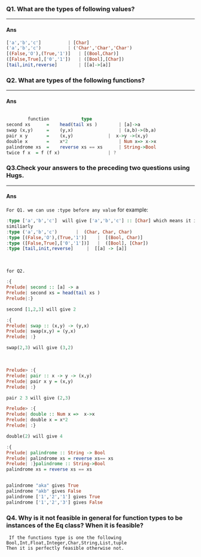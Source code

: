 
### Q1. What are the types of following values?

---

#### Ans
```haskell
['a','b','c']		   | [Char]
('a','b','c') 		   | ('Char','Char','Char')
[(False,'O'),(True,'1')]   | [(Bool,Char)]
([False,True],['0','1'])   | ([Bool],[Char])
[tail,init,reverse]        | [[a]->[a]]

```

### Q2. What are types of the following functions?

---

#### Ans
``` haskell

		function			type
second xs      =    head(tail xs )        | [a]->a
swap (x,y)     =    (y,x)                 | (a,b)->(b,a)
pair x y       =    (x,y)	          |  x->y ->(x,y) 
double x       =    x*2                   | Num x=> x->x
palindrome xs  =    reverse xs == xs      | String->Bool
twice f x  = f (f x) 	       	  	  | ?
```



### Q3.Check your answers to the preceding two questions using Hugs.

---

#### Ans

`For Q1. we can use :type before any value`
for example:

```haskell
:type ['a','b','c']  will give ['a','b','c'] :: [Char] which means it is a list of characters.
similiarly
:type ('a','b','c')		  |  (Char, Char, Char)
:type [(False,'O'),(True,'1')] 	  |  [(Bool, Char)]
:type ([False,True],['0','1'])]   |  ([Bool], [Char])
:type [tail,init,reverse]	  |  [[a] -> [a]]


```
<br/>

`for Q2.`


```haskell
:{
Prelude| second :: [a] -> a
Prelude| second xs = head(tail xs )
Prelude|:}

second [1,2,3] will give 2

```

```haskell
:{
Prelude| swap :: (x,y) -> (y,x)
Prelude| swap(x,y) = (y,x)
Prelude| :}

swap(2,3) will give (3,2)

```
<br/>

```haskell
Prelude> :{
Prelude| pair :: x -> y -> (x,y) 
Prelude| pair x y = (x,y)
Prelude| :}

pair 2 3 will give (2,3)
```

```haskell
Prelude> :{
Prelude| double :: Num x =>  x->x
Prelude| double x = x*2
Prelude| :}

double(2) will give 4
```

```haskell
:{
Prelude| palindrome :: String -> Bool
Prelude| palindrome xs = reverse xs== xs 
Prelude| :}palindrome :: String->Bool
palindrome xs = reverse xs == xs


palindrome "aka" gives True
palindrome "akb" gives False
palindrome ['1','2','1'] gives True
palindrome ['1','2','3'] gives False
```



### Q4. Why is it not feasible in general for function types to be instances of the Eq class? When it is feasible?

` If the functions type is one the following` <br />
`Bool,Int,Float,Integer,Char,String,List,tuple` <br />
`Then it is perfectly feasible otherwise not.`